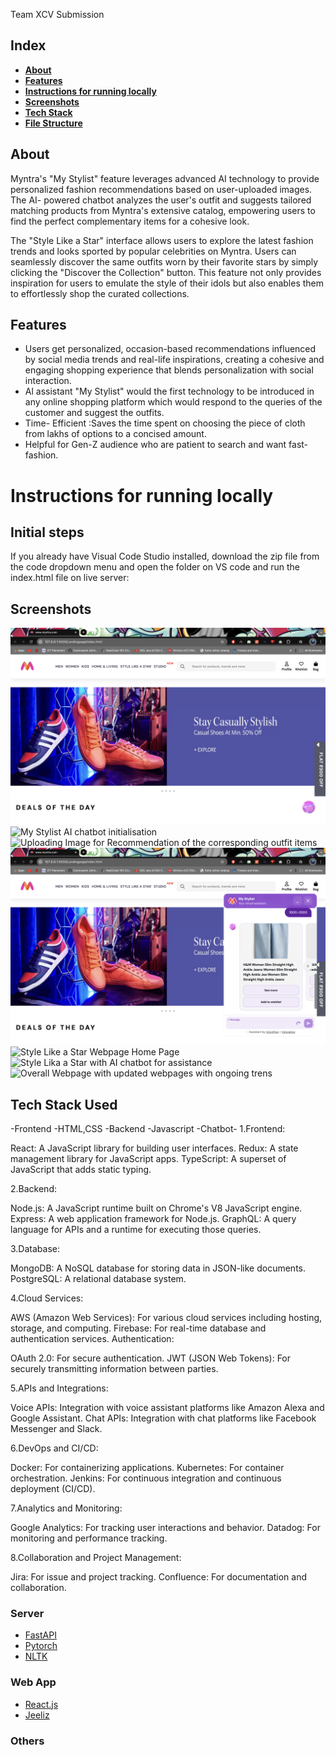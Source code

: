 Team XCV Submission
## Index
- **[About](#about)**
- **[Features](#features)**
- **[Instructions for running locally](#Instructions-for-running-locally)**
- **[Screenshots](#screenshots)**
- **[Tech Stack](#tech-stack)**   
- **[File Structure](#file-structure)**
## About
Myntra's "My Stylist" feature leverages advanced AI 
technology to provide personalized fashion
recommendations based on user-uploaded images. The AI-
powered chatbot analyzes the user's outfit and suggests
tailored matching products from Myntra's extensive catalog,
empowering users to find the perfect complementary items
for a cohesive look.

The "Style Like a Star" interface allows users
to explore the latest fashion trends and looks
sported by popular celebrities on Myntra.
Users can seamlessly discover the same outfits
worn by their favorite stars by simply clicking
the "Discover the Collection" button. This
feature not only provides inspiration for users
to emulate the style of their idols but also
enables them to effortlessly shop the curated
collections.

## Features
- Users get personalized, occasion-based recommendations influenced by social media trends and real-life
inspirations, creating a cohesive and engaging shopping experience that blends personalization with social
interaction.
- Al assistant "My Stylist" would the first technology to be introduced in any online shopping platform
which would respond to the queries of the customer and suggest the outfits.
- Time- Efficient :Saves the time spent on choosing the piece of cloth from lakhs of options to a concised amount.
- Helpful for Gen-Z audience who are patient to search and want fast-fashion.

# Instructions for running locally

## Initial steps

If you already have Visual Code Studio installed, download the zip file from the code dropdown menu and open
the folder on VS code and run the index.html file on live server:


## Screenshots

![Home Page](./Screenshots/Screen1.png)
![My Stylist AI chatbot initialisation](./Screenshots/Screen2.gif)
![Uploading Image for Recommendation of the corresponding outfit items](./Screenshots/Screen3.gif)
![Recommendations](./Screenshots/Screen4.png)
![Style Like a Star Webpage Home Page](./Screenshots/Screen5.png)
![Style Lika a Star with AI chatbot for assistance](./Screenshots/record1.gif)
![Overall Webpage with updated webpages with ongoing trens](./Screenshots/record2.gif)
## Tech Stack Used
-Frontend -HTML,CSS
-Backend -Javascript
-Chatbot- 
1.Frontend:

React: A JavaScript library for building user interfaces.
Redux: A state management library for JavaScript apps.
TypeScript: A superset of JavaScript that adds static typing.

2.Backend:

Node.js: A JavaScript runtime built on Chrome's V8 JavaScript engine.
Express: A web application framework for Node.js.
GraphQL: A query language for APIs and a runtime for executing those queries.

3.Database:

MongoDB: A NoSQL database for storing data in JSON-like documents.
PostgreSQL: A relational database system.

4.Cloud Services:

AWS (Amazon Web Services): For various cloud services including hosting, storage, and computing.
Firebase: For real-time database and authentication services.
Authentication:

OAuth 2.0: For secure authentication.
JWT (JSON Web Tokens): For securely transmitting information between parties.

5.APIs and Integrations:

Voice APIs: Integration with voice assistant platforms like Amazon Alexa and Google Assistant.
Chat APIs: Integration with chat platforms like Facebook Messenger and Slack.

6.DevOps and CI/CD:

Docker: For containerizing applications.
Kubernetes: For container orchestration.
Jenkins: For continuous integration and continuous deployment (CI/CD).

7.Analytics and Monitoring:

Google Analytics: For tracking user interactions and behavior.
Datadog: For monitoring and performance tracking.

8.Collaboration and Project Management:

Jira: For issue and project tracking.
Confluence: For documentation and collaboration.

### Server

- [FastAPI](https://fastapi.tiangolo.com/#example)
- [Pytorch](https://pytorch.org/)
- [NLTK](https://www.nltk.org/)
### Web App

- [React.js](https://reactjs.org/docs/getting-started.html)
- [Jeeliz](https://github.com/jeeliz/jeelizGlassesVTOWidget)
### Others
